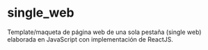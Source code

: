 # single_web
Template/maqueta de página web de una sola pestaña (single web) elaborada en JavaScript con implementación de ReactJS.
